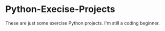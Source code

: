# Python-Execise-Projects
These are just some exercise Python projects. I'm still a coding beginner.
